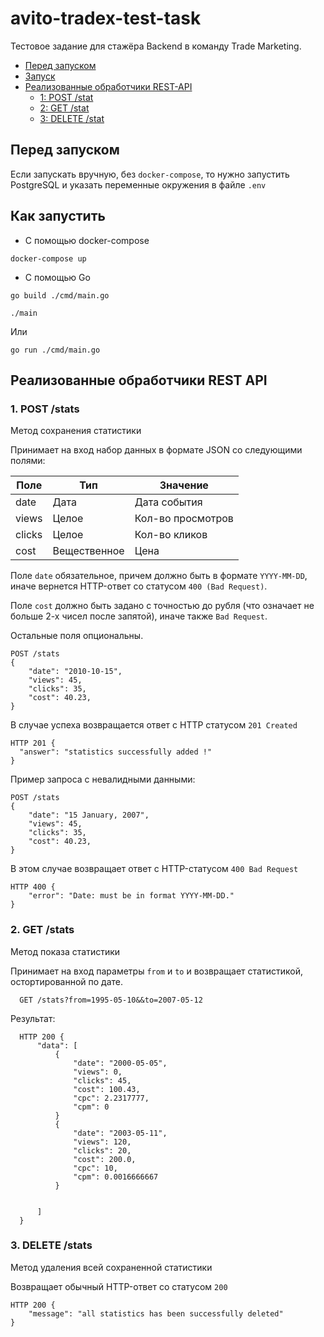 # avito-tradex-test-task
Тестовое задание для стажёра Backend в команду Trade Marketing.

* [Перед запуском](#before-launch)
* [Запуск](#launch-app)
* [Реализованные обработчики REST-API](#handlers)
    * [1: POST /stat](#post-stat)
    * [2: GET /stat](#get-stat)
    * [3: DELETE /stat](#del-stat)


## <a name="before-launch"> </a> Перед запуском    

Если запускать вручную, без `docker-compose`, то нужно запустить PostgreSQL и указать переменные окружения в файле `.env`


## <a name="launch-app"> </a> Как запустить

* С помощью docker-compose

```
docker-compose up
```

* С помощью Go

```
go build ./cmd/main.go

./main
```
Или
```
go run ./cmd/main.go
```


## <a name="handlers"> </a> Реализованные обработчики REST API
### <a name="post-stat"> </a> 1. POST /stats

Метод сохранения статистики

Принимает на вход набор данных в формате JSON со следующими полями:

Поле|Тип|Значение
---|---|---|
date|Дата|Дата события
views|Целое| Кол-во просмотров
clicks|Целое| Кол-во кликов
cost|Вещественное| Цена

Поле `date` обязательное, причем должно быть в формате `YYYY-MM-DD`, иначе вернется
HTTP-ответ со статусом `400 (Bad Request)`.

Поле `cost` должно быть задано с точностью до рубля (что означает не больше 2-х чисел после запятой), иначе
также `Bad Request`.

Остальные поля опциональны.

    POST /stats
    {
        "date": "2010-10-15",
        "views": 45,
        "clicks": 35,
        "cost": 40.23,
    }

В случае успеха возвращается ответ с HTTP статусом `201 Created`

    HTTP 201 {
      "answer": "statistics successfully added !"
    }

Пример запроса с невалидными данными:

    POST /stats
    {
        "date": "15 January, 2007",
        "views": 45,
        "clicks": 35,
        "cost": 40.23,
    }


В этом случае возвращает ответ с HTTP-статусом `400 Bad Request`

    HTTP 400 {
        "error": "Date: must be in format YYYY-MM-DD."
    }

### <a name="get-stat"> </a> 2. GET /stats

Метод показа статистики

Принимает на вход параметры `from` и `to` и возвращает статистикой,
остортированной по дате.

      GET /stats?from=1995-05-10&&to=2007-05-12

Результат:
      
      
      HTTP 200 {
          "data": [
              {
                  "date": "2000-05-05",
                  "views": 0,
                  "clicks": 45,
                  "cost": 100.43,
                  "cpc": 2.2317777,
                  "cpm": 0
              }
              {
                  "date": "2003-05-11",
                  "views": 120,
                  "clicks": 20,
                  "cost": 200.0,
                  "cpc": 10,
                  "cpm": 0.0016666667
              }
         
         
          ]
      }

      


### <a name=del-stat> </a> 3. DELETE /stats

Метод удаления всей сохраненной статистики

Возвращает обычный HTTP-ответ со статусом  `200`


    HTTP 200 {
        "message": "all statistics has been successfully deleted"
    }

